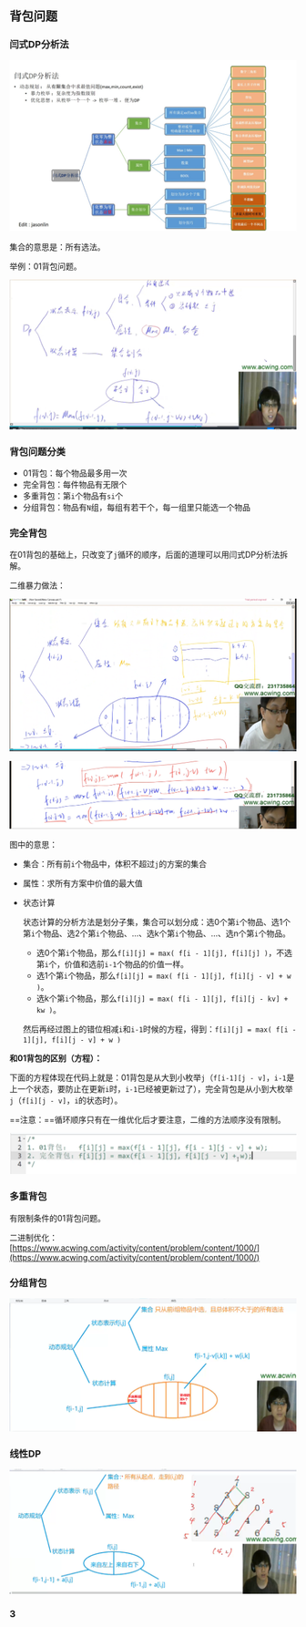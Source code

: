 ## 背包问题

### 闫式DP分析法

<img src="./pic/13039_154f0d0e6e-图片4.jpg" alt="13039_154f0d0e6e-图片4"  />

集合的意思是：所有选法。

举例：01背包问题。

![image-20231207015823056](./pic/image-20231207015823056.png)

### 背包问题分类

- 01背包：每个物品最多用一次
- 完全背包：每件物品有无限个
- 多重背包：第`i`个物品有`si`个
- 分组背包：物品有`N`组，每组有若干个，每一组里只能选一个物品

### 完全背包

在01背包的基础上，只改变了`j`循环的顺序，后面的道理可以用闫式DP分析法拆解。

二维暴力做法：

![image-20231208011401563](./pic/image-20231208011401563.png)

![image-20231208011421782](./pic/image-20231208011421782.png)

图中的意思：

- 集合：所有前`i`个物品中，体积不超过`j`的方案的集合

- 属性：求所有方案中价值的最大值

- 状态计算

  状态计算的分析方法是划分子集，集合可以划分成：选0个第`i`个物品、选1个第`i`个物品、选2个第`i`个物品、...、选k个第`i`个物品、...、选n个第`i`个物品。

  - 选0个第`i`个物品，那么`f[i][j] = max( f[i - 1][j], f[i][j] )`，不选第`i`个，价值和选前`i-1`个物品的价值一样。
  - 选1个第`i`个物品，那么`f[i][j] = max( f[i - 1][j], f[i][j - v] + w )`。
  - 选k个第`i`个物品，那么`f[i][j] = max( f[i - 1][j], f[i][j - kv] + kw )`。

  然后再经过图上的错位相减`i`和`i-1`时候的方程，得到：`f[i][j] = max( f[i - 1][j], f[i][j - v] + w )`

**和01背包的区别（方程）：**

下面的方程体现在代码上就是：01背包是从大到小枚举`j`（`f[i-1][j - v]`，`i-1`是上一个状态，要防止在更新`i`时，`i-1`已经被更新过了），完全背包是从小到大枚举`j`（`f[i][j - v]`，`i`的状态时）。

==注意：==循环顺序只有在一维优化后才要注意，二维的方法顺序没有限制。

![image-20231208011553565](./pic/image-20231208011553565.png)

### 多重背包

有限制条件的01背包问题。

二进制优化：[https://www.acwing.com/activity/content/problem/content/1000/](https://www.acwing.com/activity/content/problem/content/1000/)

### 分组背包

![Snipaste_2023-12-08_22-24-01](./pic/Snipaste_2023-12-08_22-24-01.png)

### 线性DP

![Snipaste_2023-12-08_23-55-16](./pic/Snipaste_2023-12-08_23-55-16.png)

### 3
